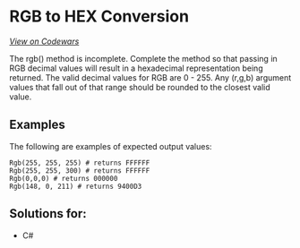 # RGB to HEX Conversion
[*View on Codewars*](https://www.codewars.com/kata/rgb-to-hex-conversion)

The rgb() method is incomplete. Complete the method so that passing in RGB decimal values will result in a hexadecimal representation being returned. The valid decimal values for RGB are 0 - 255. Any (r,g,b) argument values that fall out of that range should be rounded to the closest valid value.


## Examples

The following are examples of expected output values:

```
Rgb(255, 255, 255) # returns FFFFFF
Rgb(255, 255, 300) # returns FFFFFF
Rgb(0,0,0) # returns 000000
Rgb(148, 0, 211) # returns 9400D3
```

## Solutions for:

- C#